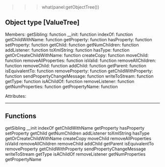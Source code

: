 >>> what(panel:getObjectTree())

Object type [ValueTree]
-----------------------------------------------------------------

Members:
	                    getSibling:	function
	                        __init:	function
	                       indexOf:	function
	              getChildWithName:	function
	                   getProperty:	function
	                   hasProperty:	function
	                   setProperty:	function
	                      getChild:	function
	                getNumChildren:	function
	                   addListener:	function
	                   toXmlString:	function
	                       hasType:	function
	      getOrCreateChildWithName:	function
	                    createCopy:	function
	                     moveChild:	function
	           removeAllProperties:	function
	                       isValid:	function
	             removeAllChildren:	function
	                   removeChild:	function
	                      addChild:	function
	                     getParent:	function
	                isEquivalentTo:	function
	                removeProperty:	function
	          getChildWithProperty:	function
	     sendPropertyChangeMessage:	function
	                 writeToStream:	function
	                       getType:	function
	                    isAChildOf:	function
	                removeListener:	function
	              getNumProperties:	function
	               getPropertyName:	function


Attributes:

-----------------------------------------------------------------

## Functions

getSibling
__init
indexOf
getChildWithName
getProperty
hasProperty
setProperty
getChild
getNumChildren
addListener
toXmlString
hasType
getOrCreateChildWithName
createCopy
moveChild
removeAllProperties
isValid
removeAllChildren
removeChild
addChild
getParent
isEquivalentTo
removeProperty
getChildWithProperty
sendPropertyChangeMessage
writeToStream
getType
isAChildOf
removeListener
getNumProperties
getPropertyName